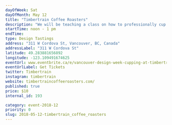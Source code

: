 ```yaml
---
dayOfWeek: Sat
dayOfMonth: May 12
title: "Timbertrain Coffee Roasters"
description: "We will be teaching a class on how to professionally cup coffees to identify tasting notes and flavours.<br> <br> In specialty coffee, impact can be a coffee that leaves an impression on you. Flavours that pop in new and interesting ways, or invoke a memory that you didn't realize you had. "
startTime: noon - 1 pm
endTime: 
type: Design Tastings
address: "311 W Cordova St, Vancouver, BC, Canada"
addressLabel: "311 W Cordova St"
latitude: 49.283881656892
longitude: -123.109491674625
eventUrl: www.eventbrite.ca/e/vancouver-design-week-cupping-at-timbertrain-tickets-45405460956
eventUrlLabel: Get Tickets
twitter: Timbertrain
instagram: timbertrain
website: timbertraincoffeeroasters.com/
published: true
price: $10
internal_id: 193

category: event-2018-12
priority: 0
slug: 2018-05-12-timbertrain_coffee_roasters
---
```

